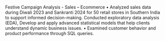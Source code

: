 Festive Campaign Analysis - Sales – Ecommerce • Analyzed sales data during Diwali 2023 and Sankranti 2024 for 50 retail stores
in Southern India to support informed decision-making. Conducted exploratory data analysis (EDA), Develop and 
apply advanced statistical models that help clients understand dynamic business issues. 
• Examined customer behavior and product performance through SQL queries.
